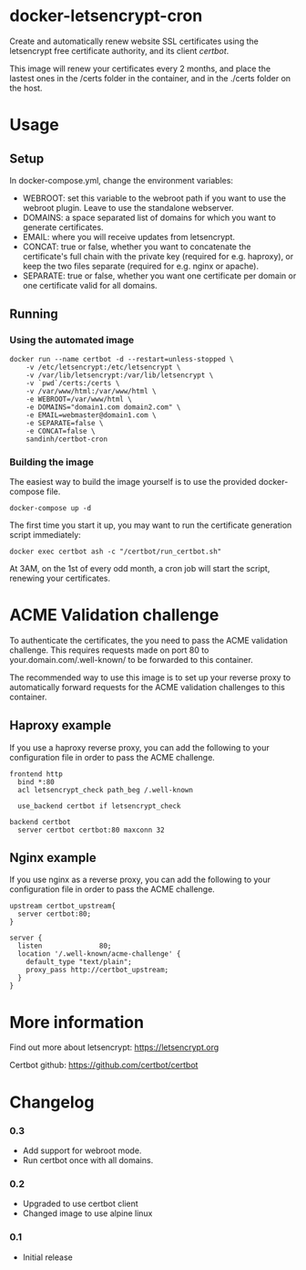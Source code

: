 # docker-letsencrypt-cron
Create and automatically renew website SSL certificates using the letsencrypt free certificate authority, and its client *certbot*.

This image will renew your certificates every 2 months, and place the lastest ones in the /certs folder in the container, and in the ./certs folder on the host.

# Usage

## Setup

In docker-compose.yml, change the environment variables:
- WEBROOT: set this variable to the webroot path if you want to use the webroot plugin. Leave to use the standalone webserver.
- DOMAINS: a space separated list of domains for which you want to generate certificates.
- EMAIL: where you will receive updates from letsencrypt.
- CONCAT: true or false, whether you want to concatenate the certificate's full chain with the private key (required for e.g. haproxy), or keep the two files separate (required for e.g. nginx or apache).
- SEPARATE: true or false, whether you want one certificate per domain or one certificate valid for all domains. 

## Running

### Using the automated image

```shell
docker run --name certbot -d --restart=unless-stopped \
    -v /etc/letsencrypt:/etc/letsencrypt \
    -v /var/lib/letsencrypt:/var/lib/letsencrypt \
    -v `pwd`/certs:/certs \
    -v /var/www/html:/var/www/html \
    -e WEBROOT=/var/www/html \
    -e DOMAINS="domain1.com domain2.com" \
    -e EMAIL=webmaster@domain1.com \
    -e SEPARATE=false \
    -e CONCAT=false \
    sandinh/certbot-cron
```

### Building the image

The easiest way to build the image yourself is to use the provided docker-compose file.

```shell
docker-compose up -d
```

The first time you start it up, you may want to run the certificate generation script immediately:

```shell
docker exec certbot ash -c "/certbot/run_certbot.sh"
```

At 3AM, on the 1st of every odd month, a cron job will start the script, renewing your certificates.

# ACME Validation challenge

To authenticate the certificates, the you need to pass the ACME validation challenge. This requires requests made on port 80 to your.domain.com/.well-known/ to be forwarded to this container.

The recommended way to use this image is to set up your reverse proxy to automatically forward requests for the ACME validation challenges to this container.

## Haproxy example

If you use a haproxy reverse proxy, you can add the following to your configuration file in order to pass the ACME challenge.

``` haproxy
frontend http
  bind *:80
  acl letsencrypt_check path_beg /.well-known

  use_backend certbot if letsencrypt_check

backend certbot
  server certbot certbot:80 maxconn 32
```

## Nginx example

If you use nginx as a reverse proxy, you can add the following to your configuration file in order to pass the ACME challenge.

``` nginx
upstream certbot_upstream{
  server certbot:80;
}

server {
  listen              80;
  location '/.well-known/acme-challenge' {
    default_type "text/plain";
    proxy_pass http://certbot_upstream;
  }
}

```

# More information

Find out more about letsencrypt: https://letsencrypt.org

Certbot github: https://github.com/certbot/certbot

# Changelog

### 0.3
- Add support for webroot mode.
- Run certbot once with all domains.

### 0.2
- Upgraded to use certbot client
- Changed image to use alpine linux

### 0.1
- Initial release
